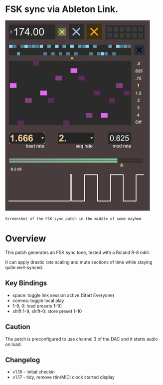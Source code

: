 # FSK sync via Ableton Link.

<img src="/fsk-sync/fsk-sync-screenshot-v1.17.png" /> 

    Screenshot of the FSK sync patch in the middle of some mayhem

# Overview

This patch generates an FSK sync tone, tested with a Roland R-8 mkII.

It can apply drastic rate scaling and mute sections of time while staying quite well-synced.

## Key Bindings

- space: toggle link session active (Start Everyone)
- comma: toggle local play
- 1-9, 0: load presets 1-10
- shift 1-9, shift-0: store preset 1-10

## Caution

The patch is preconfigured to use channel 3 of the DAC and it starts audio on load.

## Changelog

* v1.16 - initial checkin
* v1.17 - tidy, remove rtin/MIDI clock started display
